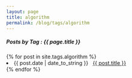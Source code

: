 ```yaml
---
layout: page
title: algorithm
permalink: /blog/tags/algorithm
---
```

 
<h5> Posts by Tag : {{ page.title }} </h5>

<div class="card">
{% for post in site.tags.algorithm %}
 <li class="category-posts"><span>{{ post.date | date_to_string }}</span> &nbsp; <a href="{{ post.url }}">{{ post.title }}</a></li>
{% endfor %}
</div>